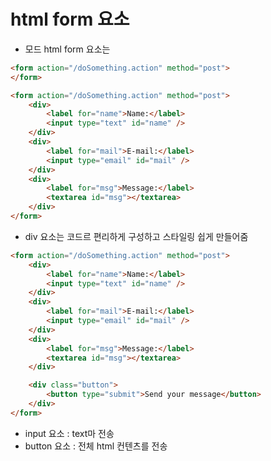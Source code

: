 # html form 요소
- 모드 html form 요소는
```html
<form action="/doSomething.action" method="post">
</form>
```

```html
<form action="/doSomething.action" method="post">
    <div>
        <label for="name">Name:</label>
        <input type="text" id="name" />
    </div>
    <div>
        <label for="mail">E-mail:</label>
        <input type="email" id="mail" />
    </div>
    <div>
        <label for="msg">Message:</label>
        <textarea id="msg"></textarea>
    </div>
</form>
```

- div 요소는 코드르 편리하게 구성하고 스타일링 쉽게 만들어줌


```html
<form action="/doSomething.action" method="post">
    <div>
        <label for="name">Name:</label>
        <input type="text" id="name" />
    </div>
    <div>
        <label for="mail">E-mail:</label>
        <input type="email" id="mail" />
    </div>
    <div>
        <label for="msg">Message:</label>
        <textarea id="msg"></textarea>
    </div>

    <div class="button">
        <button type="submit">Send your message</button>
    </div>
</form>
```
- input 요소 : text마 전송
- button 요소 : 전체 html 컨텐츠를 전송
